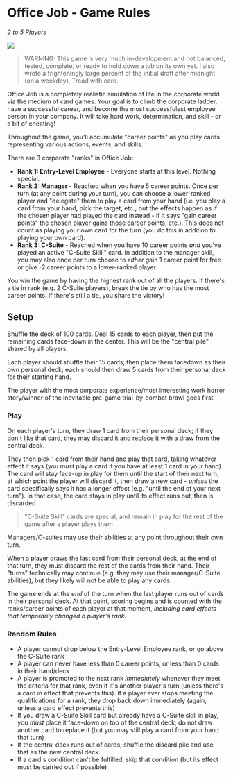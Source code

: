 # Office Job - Game Rules

*2 to 5 Players*

![](https://media2.fdncms.com/ntslo/imager/u/original/8068680/musicartsculture_movies2-1-ea7e24406d293136.jpg)

> WARNING: This game is very much in-development and not balanced, tested, complete, or ready to hold down a job on its own yet. I also wrote a frighteningly large percent of the initial draft after midnight (on a weekday). Tread with care.

Office Job is a completely realistic simulation of life in the corporate world via the medium of card games. Your goal is to climb the corporate ladder, have a successful career, and become the most successfulest employee person in your company. It will take hard work, determination, and skill - or a bit of cheating!

Throughout the game, you'll accumulate "career points" as you play cards representing various actions, events, and skills. 

There are 3 corporate "ranks" in Office Job:

-   **Rank 1: Entry-Level Employee** - Everyone starts at this level. Nothing special.
-   **Rank 2: Manager** - Reached when you have 5 career points. Once per turn (at any point during your turn), you can choose a lower-ranked player and "delegate" them to play a card from your hand (i.e. you play a card from your hand, pick the target, etc., but the effects happen as if the chosen player had played the card instead - if it says "gain career points" the chosen player gains those career points, etc.). This does not count as playing your own card for the turn (you do this in addition to playing your own card).
-   **Rank 3: C-Suite** - Reached when you have 10 career points *and* you've played an active "C-Suite Skill" card. In addition to the manager skill, you may also once per turn choose to *either* gain 1 career point for free or give -2 career points to a lower-ranked player.

You win the game by having the highest rank out of all the players. If there's a tie in rank (e.g. 2 C-Suite players), break the tie by who has the most career points. If there's still a tie, you share the victory!

## Setup

Shuffle the deck of 100 cards. Deal 15 cards to each player, then put the remaining cards face-down in the center. This will be the "central pile" shared by all players.

Each player should shuffle their 15 cards, then place them facedown as their own personal deck; each should then draw 5 cards from their personal deck for their starting hand.

The player with the most corporate experience/most interesting work horror story/winner of the inevitable pre-game trial-by-combat brawl goes first.

### Play

On each player's turn, they draw 1 card from their personal deck; if they don't like that card, they may discard it and replace it with a draw from the central deck.

They then pick 1 card from their hand and play that card, taking whatever effect it says (you *must* play a card if you have at least 1 card in your hand). The card will stay face-up in play for them until the start of their next turn, at which point the player will discard it, then draw a new card - *unless* the card specifically says it has a longer effect (e.g. "until the end of your next turn"). In that case, the card stays in play until its effect runs out, then is discarded.

> "C-Suite Skill" cards are special, and remain in play for the rest of the game after a player plays them

Managers/C-suites may use their abilities at any point throughout their own turn.

When a player draws the last card from their personal deck, at the end of that turn, they must discard the rest of the cards from their hand. Their "turns" technically may continue (e.g. they may use their manager/C-Suite abilities), but they likely will not be able to play any cards.

The game ends at the *end* of the turn when the last player runs out of cards in their personal deck. At that point, scoring begins and is counted with the ranks/career points of each player at that moment, *including card effects that temporarily changed a player's rank.*

### Random Rules

-   A player cannot drop below the Entry-Level Employee rank, or go above the C-Suite rank
-   A player can never have less than 0 career points, or less than 0 cards in their hand/deck
-   A player is promoted to the next rank *immediately* whenever they meet the criteria for that rank, even if it's another player's turn (unless there's a card in effect that prevents this). If a player ever stops meeting the qualifications for a rank, they drop back down immediately (again, unless a card effect prevents this)
-   If you draw a C-Suite Skill card but already have a C-Suite skill in play, you *must* place it face-down on top of the central deck; do not draw another card to replace it (but you may still play a card from your hand that turn)
-   If the central deck runs out of cards, shuffle the discard pile and use that as the new central deck
-   If a card's condition can't be fulfilled, skip that condition (but its effect must be carried out if possible)